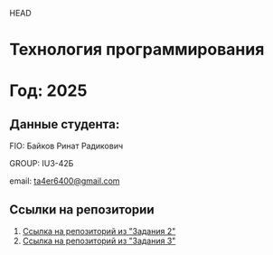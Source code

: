 HEAD
# Технология программирования
# Год: 2025

## Данные студента:

FIO: Байков Ринат Радикович

GROUP: IU3-42Б

email: ta4er6400@gmail.com

## Ссылки на репозитории

1. [Ссылка на репозиторий из "Задания 2"](https://github.com/ronprog/homework1)
2. [Ссылка на репозиторий из "Задания 3"](https://github.com/ronprog/homework_task3)

